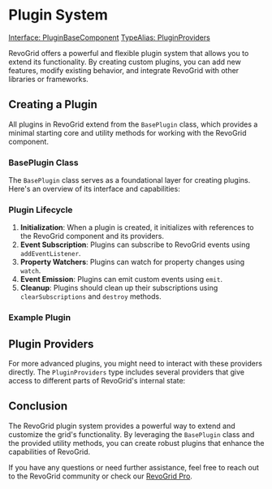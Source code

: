 # Plugin System

[<Badge type="tip">Interface: PluginBaseComponent</Badge>](../types/Interface.PluginBaseComponent)
[<Badge type="tip">TypeAlias: PluginProviders</Badge>](../types/TypeAlias.PluginProviders)


RevoGrid offers a powerful and flexible plugin system that allows you to extend its functionality. By creating custom plugins, you can add new features, modify existing behavior, and integrate RevoGrid with other libraries or frameworks.

## Creating a Plugin

All plugins in RevoGrid extend from the `BasePlugin` class, which provides a minimal starting core and utility methods for working with the RevoGrid component.

### BasePlugin Class

The `BasePlugin` class serves as a foundational layer for creating plugins. Here's an overview of its interface and capabilities:

<!--@include: ./base.md-->

### Plugin Lifecycle

1. **Initialization**: When a plugin is created, it initializes with references to the RevoGrid component and its providers.
2. **Event Subscription**: Plugins can subscribe to RevoGrid events using `addEventListener`.
3. **Property Watchers**: Plugins can watch for property changes using `watch`.
4. **Event Emission**: Plugins can emit custom events using `emit`.
5. **Cleanup**: Plugins should clean up their subscriptions using `clearSubscriptions` and `destroy` methods.

### Example Plugin

<!--@include: ./example.md-->



## Plugin Providers

For more advanced plugins, you might need to interact with these providers directly.
The `PluginProviders` type includes several providers that give access to different parts of RevoGrid's internal state:

<!--@include: ../parts/providers.md-->

## Conclusion

The RevoGrid plugin system provides a powerful way to extend and customize the grid's functionality. By leveraging the `BasePlugin` class and the provided utility methods, you can create robust plugins that enhance the capabilities of RevoGrid.

If you have any questions or need further assistance, feel free to reach out to the RevoGrid community or check our [RevoGrid Pro](../../pro/).
